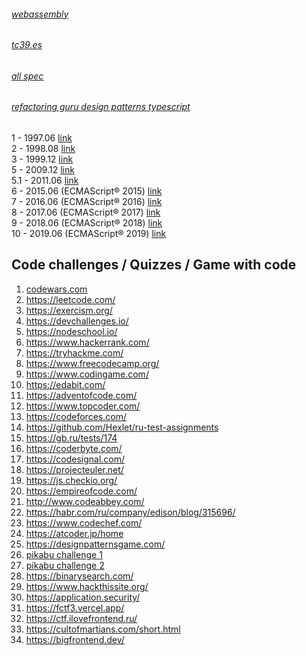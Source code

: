 ###### [webassembly](https://webassembly.github.io/spec/core/)
###### [tc39.es](https://tc39.es/) 
###### [all spec](https://www.ecma-international.org/publications/standards/Ecma-262-arch.htm)
###### [refactoring guru design patterns typescript](https://github.com/RefactoringGuru/design-patterns-typescript)
1 - 1997.06 [link](https://www.ecma-international.org/publications/files/ECMA-ST-ARCH/ECMA-262,%201st%20edition,%20June%201997.pdf) <br/>
2 - 1998.08 [link](https://www.ecma-international.org/publications/files/ECMA-ST-ARCH/ECMA-262,%202nd%20edition,%20August%201998.pdf) <br/>
3 - 1999.12 [link](https://www.ecma-international.org/publications/files/ECMA-ST-ARCH/ECMA-262,%203rd%20edition,%20December%201999.pdf) <br/>
5 - 2009.12 [link](https://www.ecma-international.org/publications/files/ECMA-ST-ARCH/ECMA-262%205th%20edition%20December%202009.pdf) <br/>
5.1 - 2011.06 [link](https://www.ecma-international.org/publications/files/ECMA-ST-ARCH/ECMA-262%205.1%20edition%20June%202011.pdf) <br/>
6 - 2015.06 (ECMAScript® 2015) [link](https://www.ecma-international.org/publications/files/ECMA-ST-ARCH/ECMA-262%206th%20edition%20June%202015.pdf) <br/>
7 - 2016.06 (ECMAScript® 2016) [link](https://www.ecma-international.org/publications/files/ECMA-ST-ARCH/ECMA-262%207th%20edition%20June%202016.pdf) <br/>
8 - 2017.06 (ECMAScript® 2017) [link](https://www.ecma-international.org/publications/files/ECMA-ST-ARCH/ECMA-262%208th%20edition%20June%202017.pdf) <br/>
9 - 2018.06 (ECMAScript® 2018) [link](https://www.ecma-international.org/publications/files/ECMA-ST-ARCH/ECMA-262%209th%20edition%20June%202018.pdf) <br/>
10 - 2019.06 (ECMAScript® 2019) [link](https://www.ecma-international.org/publications/files/ECMA-ST-ARCH/ECMA-262%2010th%20edition%20June%202019.pdf) <br/>

## Code challenges / Quizzes / Game with code
<ol>
    <li><a href="codewars.com">codewars.com</a></li>
    <li><a href="https://leetcode.com">https://leetcode.com/</a></li>
    <li><a href="https://exercism.org/">https://exercism.org/</a></li>
    <li><a href="https://devchallenges.io/">https://devchallenges.io/</a></li>
    <li><a href="https://nodeschool.io/">https://nodeschool.io/</a></li>
    <li><a href="https://www.hackerrank.com/">https://www.hackerrank.com/</a></li>
    <li><a href="https://tryhackme.com/">https://tryhackme.com/</a></li>
    <li><a href="https://www.freecodecamp.org/">https://www.freecodecamp.org/</a></li>
    <li><a href="https://www.codingame.com/">https://www.codingame.com/</a></li>
    <li><a href="https://edabit.com/">https://edabit.com/</a></li>
    <li><a href="https://adventofcode.com/">https://adventofcode.com/</a></li>
    <li><a href="https://www.topcoder.com/">https://www.topcoder.com/</a></li>
    <li><a href="https://codeforces.com/">https://codeforces.com/</a></li>
    <li><a href="https://github.com/Hexlet/ru-test-assignments">https://github.com/Hexlet/ru-test-assignments</a></li>
    <li><a href="https://gb.ru/tests/174">https://gb.ru/tests/174</a></li>
    <li><a href="https://coderbyte.com/">https://coderbyte.com/</a></li>
    <li><a href="https://codesignal.com/">https://codesignal.com/</a></li>
    <li><a href="https://projecteuler.net/">https://projecteuler.net/</a></li>
    <li><a href="https://js.checkio.org/">https://js.checkio.org/</a></li>
    <li><a href="https://empireofcode.com/">https://empireofcode.com/</a></li>
    <li><a href="http://www.codeabbey.com/">http://www.codeabbey.com/</a></li>
    <li><a href="https://habr.com/ru/company/edison/blog/315696/">https://habr.com/ru/company/edison/blog/315696/</a></li>
    <li><a href="https://www.codechef.com/">https://www.codechef.com/</a></li>
    <li><a href="https://atcoder.jp/home">https://atcoder.jp/home</a></li>
    <li><a href="https://designpatternsgame.com/">https://designpatternsgame.com/</a></li>
    <li><a href="https://pikabu.ru/page/interview/jobseeker/?t=frontend">pikabu challenge 1</a></li>
    <li><a href="https://pikabu.ru/page/interview/jobseeker/?t=frontend2">pikabu challenge 2</a></li>
    <li><a href="https://binarysearch.com/">https://binarysearch.com/</a></li>
    <li><a href="https://www.hackthissite.org/">https://www.hackthissite.org/</a></li>
    <li><a href="https://application.security/">https://application.security/</a></li>
    <li><a href="https://fctf3.vercel.app/">https://fctf3.vercel.app/</a></li>
    <li><a href="https://ctf.ilovefrontend.ru/">https://ctf.ilovefrontend.ru/</a></li>
    <li><a href="https://cultofmartians.com/short.html">https://cultofmartians.com/short.html</a></li>
    <li><a href="https://bigfrontend.dev/">https://bigfrontend.dev/</a></li>
</ol>


